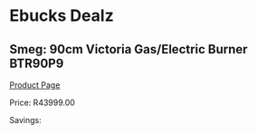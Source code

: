 
# Ebucks Dealz
## Smeg: 90cm Victoria Gas/Electric Burner BTR90P9
[Product Page](https://www.ebucks.com/web/shop/productSelected.do?prodId=1173110176&catId=704989856)

Price: R43999.00

Savings: 


	